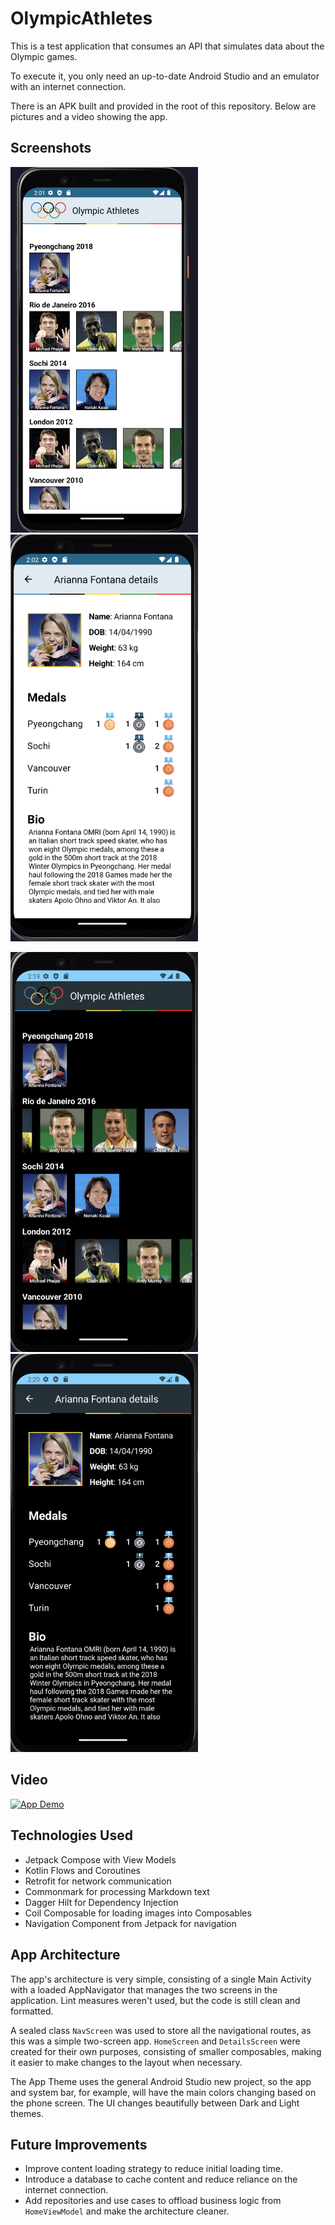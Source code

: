 # OlympicAthletes

This is a test application that consumes an API that simulates data about the Olympic games.

To execute it, you only need an up-to-date Android Studio and an emulator with an internet connection.

There is an APK built and provided in the root of this repository. Below are pictures and a video showing the app.

## Screenshots

<p float="left">
  <img src="mocks/home_screen_light.png" alt="Screenshot 1" width="300"/>
  <img src="mocks/details_screen_light.png" alt="Screenshot 2" width="300"/>
</p>

<p float="left">
  <img src="mocks/home_screen_dark.png" alt="Screenshot 3" width="300"/>
  <img src="mocks/details_screen_dark.png" alt="Screenshot 4" width="300"/>
</p>

## Video

[![App Demo](https://img.youtube.com/vi/VIDEO_ID/0.jpg)](https://www.youtube.com/watch?v=VIDEO_ID)

## Technologies Used

- Jetpack Compose with View Models
- Kotlin Flows and Coroutines
- Retrofit for network communication
- Commonmark for processing Markdown text
- Dagger Hilt for Dependency Injection
- Coil Composable for loading images into Composables
- Navigation Component from Jetpack for navigation

## App Architecture

The app's architecture is very simple, consisting of a single Main Activity with a loaded AppNavigator that manages the two screens in the application. Lint measures weren't used, but the code is still clean and formatted.

A sealed class `NavScreen` was used to store all the navigational routes, as this was a simple two-screen app. `HomeScreen` and `DetailsScreen` were created for their own purposes, consisting of smaller composables, making it easier to make changes to the layout when necessary.

The App Theme uses the general Android Studio new project, so the app and system bar, for example, will have the main colors changing based on the phone screen. The UI changes beautifully between Dark and Light themes.

## Future Improvements

- Improve content loading strategy to reduce initial loading time.
- Introduce a database to cache content and reduce reliance on the internet connection.
- Add repositories and use cases to offload business logic from `HomeViewModel` and make the architecture cleaner.
